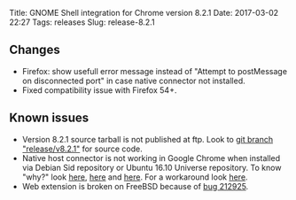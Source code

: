 Title: GNOME Shell integration for Chrome version 8.2.1
Date: 2017-03-02 22:27
Tags: releases
Slug: release-8.2.1

## Changes

- Firefox: show usefull error message instead of "Attempt to postMessage on disconnected port" in case native connector not installed.
- Fixed compatibility issue with Firefox 54+.

## Known issues

- Version 8.2.1 source tarball is not published at ftp. Look to [git branch "release/v8.2.1"](https://git.gnome.org/browse/chrome-gnome-shell/log/?h=release/v8.2.1) for source code.
- Native host connector is not working in Google Chrome when installed via Debian Sid repository or Ubuntu 16.10 Universe repository. To know "why?" look [here](https://github.com/nE0sIghT/chrome-gnome-shell-mirror/issues/17), [here](https://bugs.debian.org/cgi-bin/bugreport.cgi?bug=840804) and [here](https://bugs.debian.org/cgi-bin/bugreport.cgi?bug=840235). For a workaround look [here](https://wiki.gnome.org/Projects/GnomeShellIntegrationForChrome/Installation#Troubleshooting).
- Web extension is broken on FreeBSD because of [bug 212925](https://bugs.freebsd.org/bugzilla/show_bug.cgi?id=212925).
